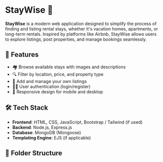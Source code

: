 # StayWise 🏡

**StayWise** is a modern web application designed to simplify the process of finding and listing rental stays, whether it's vacation homes, apartments, or long-term rentals. Inspired by platforms like Airbnb, StayWise allows users to explore listings, post properties, and manage bookings seamlessly.

## 🚀 Features

- 🏘️ Browse available stays with images and descriptions
- 🔍 Filter by location, price, and property type
- 🧾 Add and manage your own listings
- 🧑‍💼 User authentication (login/register)
- 📱 Responsive design for mobile and desktop

## 🛠️ Tech Stack

- **Frontend**: HTML, CSS, JavaScript, Bootstrap / Tailwind (if used)
- **Backend**: Node.js, Express.js
- **Database**: MongoDB (Mongoose)
- **Templating Engine**: EJS (if applicable)

## 📂 Folder Structure

